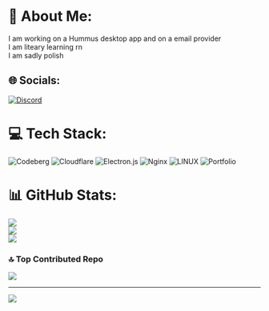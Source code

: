 # 💫 About Me:
I am working on a Hummus desktop app and on a email provider<br>I am liteary learning rn <br>I am sadly polish


## 🌐 Socials:
[![Discord](https://img.shields.io/badge/Discord-%237289DA.svg?logo=discord&logoColor=white)](https://discord.gg/https://discord.gg/sXDsDUKMY8) 

# 💻 Tech Stack:
![Codeberg](https://img.shields.io/badge/Codeberg-2185D0?style=plastic&logo=Codeberg&logoColor=white) ![Cloudflare](https://img.shields.io/badge/Cloudflare-F38020?style=plastic&logo=Cloudflare&logoColor=white) ![Electron.js](https://img.shields.io/badge/Electron-191970?style=plastic&logo=Electron&logoColor=white) ![Nginx](https://img.shields.io/badge/nginx-%23009639.svg?style=plastic&logo=nginx&logoColor=white) ![LINUX](https://img.shields.io/badge/Linux-FCC624?style=plastic&logo=linux&logoColor=black) ![Portfolio](https://img.shields.io/badge/Portfolio-%23000000.svg?style=plastic&logo=firefox&logoColor=#FF7139)
# 📊 GitHub Stats:
![](https://github-readme-stats.vercel.app/api?username=PurpleBored&theme=dark&hide_border=false&include_all_commits=true&count_private=true)<br/>
![](https://github-readme-streak-stats.herokuapp.com/?user=PurpleBored&theme=dark&hide_border=false)<br/>
![](https://github-readme-stats.vercel.app/api/top-langs/?username=PurpleBored&theme=dark&hide_border=false&include_all_commits=true&count_private=true&layout=compact)

### 🔝 Top Contributed Repo
![](https://github-contributor-stats.vercel.app/api?username=PurpleBored&limit=5&theme=dark&combine_all_yearly_contributions=true)

---
[![](https://visitcount.itsvg.in/api?id=PurpleBored&icon=3&color=1)](https://visitcount.itsvg.in)
